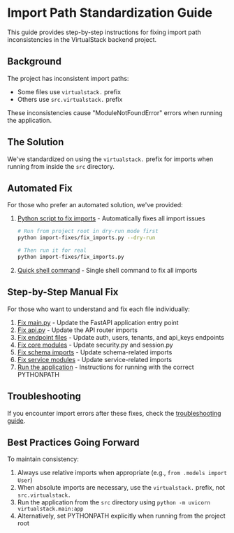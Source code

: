 # Import Path Standardization Guide

This guide provides step-by-step instructions for fixing import path inconsistencies in the VirtualStack backend project.

## Background

The project has inconsistent import paths:
- Some files use `virtualstack.` prefix
- Others use `src.virtualstack.` prefix

These inconsistencies cause "ModuleNotFoundError" errors when running the application.

## The Solution

We've standardized on using the `virtualstack.` prefix for imports when running from inside the `src` directory.

## Automated Fix

For those who prefer an automated solution, we've provided:

1. [Python script to fix imports](./fix_imports.py) - Automatically fixes all import issues
   ```bash
   # Run from project root in dry-run mode first
   python import-fixes/fix_imports.py --dry-run
   
   # Then run it for real
   python import-fixes/fix_imports.py
   ```

2. [Quick shell command](./quick-fix.md) - Single shell command to fix all imports

## Step-by-Step Manual Fix

For those who want to understand and fix each file individually:

1. [Fix main.py](./step1-main.md) - Update the FastAPI application entry point
2. [Fix api.py](./step2-api.md) - Update the API router imports
3. [Fix endpoint files](./step3-endpoints.md) - Update auth, users, tenants, and api_keys endpoints
4. [Fix core modules](./step4-core-modules.md) - Update security.py and session.py
5. [Fix schema imports](./step5-schemas.md) - Update schema-related imports
6. [Fix service modules](./step6-services.md) - Update service-related imports
7. [Run the application](./step7-run.md) - Instructions for running with the correct PYTHONPATH

## Troubleshooting

If you encounter import errors after these fixes, check the [troubleshooting guide](./troubleshooting.md).

## Best Practices Going Forward

To maintain consistency:

1. Always use relative imports when appropriate (e.g., `from .models import User`)
2. When absolute imports are necessary, use the `virtualstack.` prefix, not `src.virtualstack.`
3. Run the application from the `src` directory using `python -m uvicorn virtualstack.main:app`
4. Alternatively, set PYTHONPATH explicitly when running from the project root 